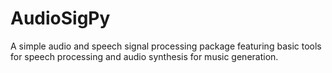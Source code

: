 # AudioSigPy
A simple audio and speech signal processing package featuring basic tools for speech processing and audio synthesis for music generation.
